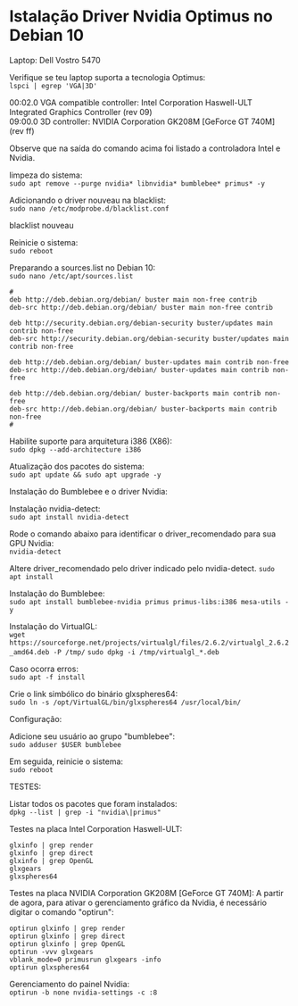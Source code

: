 # Istalação Driver Nvidia Optimus no Debian 10

Laptop:
Dell Vostro 5470

Verifique se teu laptop suporta a tecnologia Optimus:  
```lspci | egrep 'VGA|3D'```

00:02.0 VGA compatible controller: Intel Corporation Haswell-ULT Integrated Graphics Controller (rev 09)  
09:00.0 3D controller: NVIDIA Corporation GK208M [GeForce GT 740M] (rev ff)

Observe que na saída do comando acima foi listado a controladora Intel e Nvidia.

 

limpeza do sistema:  
```sudo apt remove --purge nvidia* libnvidia* bumblebee* primus* -y```

 

Adicionando o driver nouveau na blacklist:  
```sudo nano /etc/modprobe.d/blacklist.conf```

blacklist nouveau


Reinicie o sistema:  
```sudo reboot```


Preparando a sources.list no Debian 10:  
```sudo nano /etc/apt/sources.list```

```
#
deb http://deb.debian.org/debian/ buster main non-free contrib
deb-src http://deb.debian.org/debian/ buster main non-free contrib

deb http://security.debian.org/debian-security buster/updates main contrib non-free
deb-src http://security.debian.org/debian-security buster/updates main contrib non-free

deb http://deb.debian.org/debian/ buster-updates main contrib non-free
deb-src http://deb.debian.org/debian/ buster-updates main contrib non-free

deb http://deb.debian.org/debian/ buster-backports main contrib non-free
deb-src http://deb.debian.org/debian/ buster-backports main contrib non-free
#
```

Habilite suporte para arquitetura i386 (X86):  
```sudo dpkg --add-architecture i386```


Atualização dos pacotes do sistema:  
```sudo apt update && sudo apt upgrade -y```

 

Instalação do Bumblebee e o driver Nvidia:


Instalação nvidia-detect:  
```sudo apt install nvidia-detect```

Rode o comando abaixo para identificar o driver_recomendado para sua GPU Nvidia:  
```nvidia-detect```


Altere driver_recomendado pelo driver indicado pelo nvidia-detect. 
```sudo apt install```


Instalação do Bumblebee:  
```sudo apt install bumblebee-nvidia primus primus-libs:i386 mesa-utils -y```


Instalação do VirtualGL:  
```wget https://sourceforge.net/projects/virtualgl/files/2.6.2/virtualgl_2.6.2_amd64.deb -P /tmp/```
```sudo dpkg -i /tmp/virtualgl_*.deb```

Caso ocorra erros:  
```sudo apt -f install```

Crie o link simbólico do binário glxspheres64:  
```sudo ln -s /opt/VirtualGL/bin/glxspheres64 /usr/local/bin/```


Configuração:

Adicione seu usuário ao grupo "bumblebee":  
```sudo adduser $USER bumblebee```


Em seguida, reinicie o sistema:  
```sudo reboot```


TESTES:

Listar todos os pacotes que foram instalados:  
```dpkg --list | grep -i "nvidia\|primus"```


Testes na placa Intel Corporation Haswell-ULT:  
```
glxinfo | grep render
glxinfo | grep direct
glxinfo | grep OpenGL
glxgears
glxspheres64
```


Testes na placa NVIDIA Corporation GK208M [GeForce GT 740M]:
A partir de agora, para ativar o gerenciamento gráfico da Nvidia, é necessário digitar o comando "optirun":  
```
optirun glxinfo | grep render
optirun glxinfo | grep direct
optirun glxinfo | grep OpenGL
optirun -vvv glxgears
vblank_mode=0 primusrun glxgears -info
optirun glxspheres64
```

 

Gerenciamento do painel Nvidia:  
```optirun -b none nvidia-settings -c :8```
